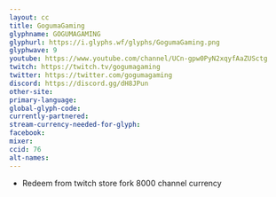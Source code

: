 ```yaml
---
layout: cc
title: GogumaGaming
glyphname: GOGUMAGAMING
glyphurl: https://i.glyphs.wf/glyphs/GogumaGaming.png
glyphwave: 9
youtube: https://www.youtube.com/channel/UCn-gpw0PyN2xqyfAaZUSctg
twitch: https://twitch.tv/gogumagaming
twitter: https://twitter.com/gogumagaming
discord: https://discord.gg/dH8JPun
other-site: 
primary-language: 
global-glyph-code: 
currently-partnered: 
stream-currency-needed-for-glyph: 
facebook: 
mixer: 
ccid: 76
alt-names: 
---
```

* Redeem from twitch store fork 8000 channel currency
